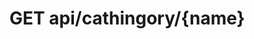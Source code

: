 #  GET api/cathingory/{name}

<api-endpoint openapi-path="../../../endpointsinfo.yaml" method="GET" endpoint="/api/cathingory/{name}"/>